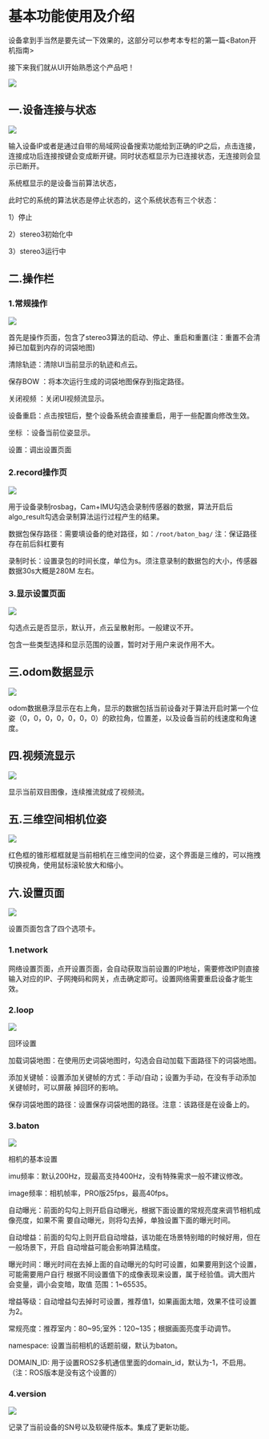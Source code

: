 # 基本功能使用及介绍

设备拿到手当然是要先试一下效果的，这部分可以参考本专栏的第一篇\<Baton开机指南>

接下来我们就从UI开始熟悉这个产品吧！

![](image/image_RzbUm6FAyN.png)

## 一.设备连接与状态

![](image/image_0tEAaeWUUB.png)

输入设备IP或者是通过自带的局域网设备搜索功能给到正确的IP之后，点击连接，连接成功后连接按键会变成断开键。同时状态框显示为已连接状态，无连接则会显示已断开。

系统框显示的是设备当前算法状态，

此时它的系统的算法状态是停止状态的，这个系统状态有三个状态：

&#x20;1）停止&#x20;

&#x20;2）stereo3初始化中

&#x20;3）stereo3运行中

## 二.操作栏

### 1.常规操作

![](image/image_MRA0f2rsYB.png)

首先是操作页面，包含了stereo3算法的启动、停止、重启和重置(注：重置不会清掉已加载到内存的词袋地图)

清除轨迹：清除UI当前显示的轨迹和点云。

保存BOW ：将本次运行生成的词袋地图保存到指定路径。

关闭视频 ：关闭UI视频流显示。

设备重启：点击按钮后，整个设备系统会直接重启，用于一些配置向修改生效。

坐标 ：设备当前位姿显示。

设置：调出设置页面

### 2.record操作页

![](image/image_kAfzuiioae.png)

用于设备录制rosbag，Cam+IMU勾选会录制传感器的数据，算法开启后algo\_result勾选会录制算法运行过程产生的结果。

数据包保存路径：需要填设备的绝对路径，如：`/root/baton_bag/` 注：保证路径存在前后斜杠要有

录制时长：设置录包的时间长度，单位为s。须注意录制的数据包的大小，传感器数据30s大概是280M                 左右。

### 3.显示设置页面

![](image/image_bs42uJZ789.png)

勾选点云是否显示，默认开，点云呈散射形。一般建议不开。

包含一些类型选择和显示范围的设置，暂时对于用户来说作用不大。

## 三.odom数据显示

![](image/image_gDibzcazrg.png)

odom数据悬浮显示在右上角，显示的数据包括当前设备对于算法开启时第一个位姿（0，0，0，0，0，0，0）的欧拉角，位置差，以及设备当前的线速度和角速度。

## 四.视频流显示

![](image/image_voWWjB6kRL.png)

显示当前双目图像，连续推流就成了视频流。

## 五.三维空间相机位姿

![](image/image_NmuDc5tCA9.png)

红色框的锥形框框就是当前相机在三维空间的位姿，这个界面是三维的，可以拖拽切换视角，使用鼠标滚轮放大和缩小。

## 六.设置页面

![](image/image_3opHoJWb1_.png)

设置页面包含了四个选项卡。

### 1.network

网络设置页面，点开设置页面，会自动获取当前设置的IP地址，需要修改IP则直接输入对应的IP、子网掩码和网关，点击确定即可。设置网络需要重启设备才能生效。

### 2.loop

![](image/image_SPrSxCWkHL.png)

回环设置

加载词袋地图：在使用历史词袋地图时，勾选会自动加载下面路径下的词袋地图。

添加关键帧：设置添加关键帧的方式：手动/自动；设置为手动，在没有手动添加关键帧时，可以屏蔽                    掉回环的影响。&#x20;

保存词袋地图的路径：设置保存词袋地图的路径。注意：该路径是在设备上的。

### 3.baton

![](image/image_i7AjVn0Za0.png)

相机的基本设置

imu频率：默认200Hz，现最高支持400Hz，没有特殊需求一般不建议修改。

image频率：相机帧率，PRO版25fps，最高40fps。

自动曝光：前面的勾勾上则开启自动曝光，根据下面设置的常规亮度来调节相机成像亮度，如果不需                  要自动曝光，则将勾去掉，单独设置下面的曝光时间。

自动增益：前面的勾勾上则开启自动增益，该功能在场景特别暗的时候好用，但在一般场景下，开启                      自动增益可能会影响算法精度。

曝光时间：曝光时间在去掉上面的自动曝光的勾时可设置，如果要用到这个设置，可能需要用户自行                      根据不同设置值下的成像表现来设置，属于经验值。调大图片 会变量，调小会变暗，取值                      范围：1\~65535。

增益等级：自动增益勾去掉时可设置，推荐值1，如果画面太暗，效果不佳可设置为2。

常规亮度：推荐室内：80\~95;室外：120\~135；根据画面亮度手动调节。

namespace: 设置当前相机的话题前缀，默认为baton。

DOMAIN\_ID: 用于设置ROS2多机通信里面的domain\_id，默认为-1，不启用。
&#x20;                   （注：ROS版本是没有这个设置的）

### 4.version

![](image/image_sJa7_2q3AB.png)

记录了当前设备的SN号以及软硬件版本。集成了更新功能。
